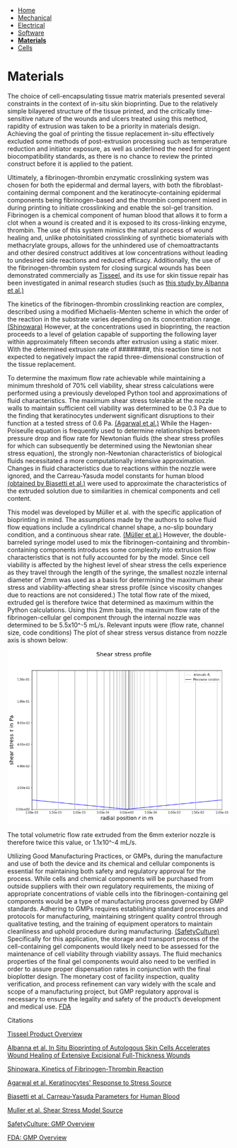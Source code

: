 - [Home](/Biofabrication-Design-Project/index)
- [Mechanical](/Biofabrication-Design-Project/Mechanical)
- [Electrical](/Biofabrication-Design-Project/Electrical)
- [Software](/Biofabrication-Design-Project/Software)
- **[Materials](/Biofabrication-Design-Project/Materials)**
- [Cells](/Biofabrication-Design-Project/Cells)

# Materials

The choice of cell-encapsulating tissue matrix materials presented several constraints in the context of in-situ skin bioprinting. Due to the relatively simple bilayered structure of the tissue printed, and the critically time-sensitive nature of the wounds and ulcers treated using this method, rapidity of extrusion was taken to be a priority in materials design. Achieving the goal of printing the tissue replacement in-situ effectively excluded some methods of post-extrusion processing such as temperature reduction and initiator exposure, as well as underlined the need for stringent biocompatibility standards, as there is no chance to review the printed construct before it is applied to the patient.


Ultimately, a fibrinogen-thrombin enzymatic crosslinking system was chosen for both the epidermal and dermal layers, with both the fibroblast-containing dermal component and the keratinocyte-containing epidermal components being fibrinogen-based and the thrombin component mixed in during printing to initiate crosslinking and enable the sol-gel transition. Fibrinogen is a chemical component of human blood that allows it to form a clot when a wound is created and it is exposed to its cross-linking enzyme, thrombin. The use of this system mimics the natural process of wound healing and, unlike photoinitiated crosslinking of synthetic biomaterials with methacrylate groups, allows for the unhindered use of chemoattractants and other desired construct additives at low concentrations without leading to undesired side reactions and reduced efficacy. Additionally, the use of the fibrinogen-thrombin system for closing surgical wounds has been demonstrated commercially as [Tisseel](https://advancedsurgery.baxter.com/products/tisseel#:~:text=Mechanism%20of%20Action.%20Upon%20mixing%20Sealer%20Protein%20%28Human%29,has%20all%20relevant%20components%20to%20form%20a%20clot.), and its use for skin tissue repair has been investigated in animal research studies (such as [this study by Albanna et al.)](https://pubmed.ncbi.nlm.nih.gov/30755653/)


The kinetics of the fibrinogen-thrombin crosslinking reaction are complex, described using a modified Michaelis-Menten scheme in which the order of the reaction in the substrate varies depending on its concentration range. [(Shinowara)](https://www.sciencedirect.com/science/article/pii/S0926659366800759) However, at the concentrations used in bioprinting, the reaction proceeds to a level of gelation capable of supporting the following layer within approximately fifteen seconds after extrusion using a static mixer. With the determined extrusion rate of ########, this reaction time is not expected to negatively impact the rapid three-dimensional construction of the tissue replacement.


To determine the maximum flow rate achievable while maintaining a minimum threshold of 70% cell viability, shear stress calculations were performed using a previously developed Python tool and approximations of fluid characteristics. The maximum shear stress tolerable at the nozzle walls to maintain sufficient cell viability was determined to be 0.3 Pa due to the finding that keratinocytes underwent significant disruptions to their function at a tested stress of 0.6 Pa. [(Agarwal et al.)](https://pubmed.ncbi.nlm.nih.gov/30969461/) While the Hagen-Poiseulle equation is frequently used to determine relationships between pressure drop and flow rate for Newtonian fluids (the shear stress profiles for which can subsequently be determined using the Newtonian shear stress equation), the strongly non-Newtonian characteristics of biological fluids necessitated a more computationally intensive approximation. Changes in fluid characteristics due to reactions within the nozzle were ignored, and the Carreau-Yasuda model constants for human blood [(obtained by Biasetti et al.)](https://www.ncbi.nlm.nih.gov/pmc/articles/PMC3163425/) were used to approximate the characteristics of the extruded solution due to similarities in chemical components and cell content. 


This model was developed by Müller et al. with the specific application of bioprinting in mind. The assumptions made by the authors to solve fluid flow equations include a cylindrical channel shape, a no-slip boundary condition, and a continuous shear rate. [(Müller et al.)](https://journals-plos-org.proxy.library.vanderbilt.edu/plosone/article?id=10.1371/journal.pone.0236371) However, the double-barreled syringe model used to mix the fibrinogen-containing and thrombin-containing components introduces some complexity into extrusion flow characteristics that is not fully accounted for by the model. Since cell viability is affected by the highest level of shear stress the cells experience as they travel through the length of the syringe, the smallest nozzle internal diameter of 2mm was used as a basis for determining the maximum shear stress and viability-affecting shear stress profile (since viscosity changes due to reactions are not considered.) The total flow rate of the mixed, extruded gel is therefore twice that determined as maximum within the Python calculations. Using this 2mm basis, the maximum flow rate of the fibrinogen-cellular gel component through the internal nozzle was determined to be 5.5x10^-5 mL/s. Relevant inputs were (flow rate, channel size, code conditions) The plot of shear stress versus distance from nozzle axis is shown below:


![Shear Stress Profile](/shear-stress-profile-s21.png)


The total volumetric flow rate extruded from the 6mm exterior nozzle is therefore twice this value, or 1.1x10^-4 mL/s.


Utilizing Good Manufacturing Practices, or GMPs, during the manufacture and use of both the device and its chemical and cellular components is essential for maintaining both safety and regulatory approval for the process. While cells and chemical components will be purchased from outside suppliers with their own regulatory requirements, the mixing of appropriate concentrations of viable cells into the fibrinogen-containing gel components would be a type of manufacturing process governed by GMP standards. Adhering to GMPs requires establishing standard processes and protocols for manufacturing, maintaining stringent quality control through qualitative testing, and the training of equipment operators to maintain cleanliness and uphold procedure during manufacturing. [(SafetyCulture)](https://safetyculture.com/topics/gmp/) Specifically for this application, the storage and transport process of the cell-containing gel components would likely need to be assessed for the maintenance of cell viability through viability assays. The fluid mechanics properties of the final gel components would also need to be verified in order to assure proper dispensation rates in conjunction with the final bioplotter design. The monetary cost of facility inspection, quality verification, and process refinement can vary widely with the scale and scope of a manufacturing project, but GMP regulatory approval is necessary to ensure the legality and safety of the product’s development and medical use. [FDA](https://www.fda.gov/drugs/pharmaceutical-quality-resources/facts-about-current-good-manufacturing-practices-cgmps)



Citations

[Tisseel Product Overview](https://advancedsurgery.baxter.com/products/tisseel#:~:text=Mechanism%20of%20Action.%20Upon%20mixing%20Sealer%20Protein%20%28Human%29,has%20all%20relevant%20components%20to%20form%20a%20clot.)


[Albanna et al. In Situ Bioprinting of Autologous Skin Cells Accelerates Wound Healing of Extensive Excisional Full-Thickness Wounds](https://pubmed.ncbi.nlm.nih.gov/30755653/)


[Shinowara. Kinetics of Fibrinogen-Thrombin Reaction](https://www.sciencedirect.com/science/article/pii/S0926659366800759)


[Agarwal et al. Keratinocytes' Response to Stress Source](https://pubmed.ncbi.nlm.nih.gov/30969461/)


[Biasetti et al. Carreau-Yasuda Parameters for Human Blood](https://www.ncbi.nlm.nih.gov/pmc/articles/PMC3163425/)


[Muller et al. Shear Stress Model Source](https://journals-plos-org.proxy.library.vanderbilt.edu/plosone/article?id=10.1371/journal.pone.0236371)


[SafetyCulture: GMP Overview](https://safetyculture.com/topics/gmp/)


[FDA: GMP Overview](https://www.fda.gov/drugs/pharmaceutical-quality-resources/facts-about-current-good-manufacturing-practices-cgmps)
